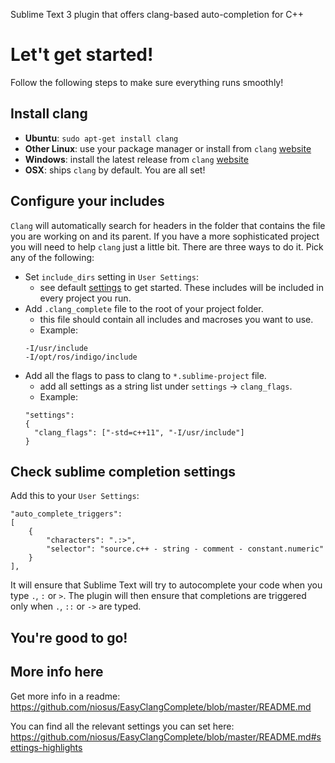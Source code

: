 Sublime Text 3 plugin that offers clang-based auto-completion for C++

# Let't get started! #
Follow the following steps to make sure everything runs smoothly!

## Install clang ##
- **Ubuntu**: `sudo apt-get install clang`
- **Other Linux**: use your package manager or install from `clang`
  [website](http://llvm.org/releases/download.html)
- **Windows**: install the latest release from `clang`
  [website](http://llvm.org/releases/download.html)
- **OSX**: ships `clang` by default. You are all set!

## Configure your includes ##
`Clang` will automatically search for headers in the folder that contains the
file you are working on and its parent. If you have a more sophisticated
project you will need to help `clang` just a little bit. There are three ways
to do it. Pick any of the following:

- Set `include_dirs` setting in `User Settings`:
  + see default [settings](EasyClangComplete.sublime-settings) to get started.
    These includes will be included in every project you run.
- Add `.clang_complete` file to the root of your project folder.
  + this file should contain all includes and macroses you want to use.
  + Example:
  ```
  -I/usr/include
  -I/opt/ros/indigo/include
  ```
- Add all the flags to pass to clang to `*.sublime-project` file.
  + add all settings as a string list under `settings` -> `clang_flags`.
  + Example:
  ```
  "settings":
  {
    "clang_flags": ["-std=c++11", "-I/usr/include"]
  }
  ```

## Check sublime completion settings ##
Add this to your `User Settings`:
```
"auto_complete_triggers":
[
    {
        "characters": ".:>",
        "selector": "source.c++ - string - comment - constant.numeric"
    }
],
```
It will ensure that Sublime Text will try to autocomplete your code when you
type `.`, `:` or `>`. The plugin will then ensure that completions are
triggered only when `.`, `::` or `->` are typed.
## You're good to go! ##

## More info here ##
Get more info in a readme:
https://github.com/niosus/EasyClangComplete/blob/master/README.md

You can find all the relevant settings you can set here:
https://github.com/niosus/EasyClangComplete/blob/master/README.md#settings-highlights
